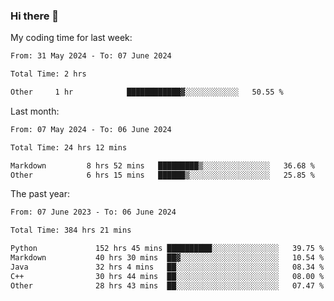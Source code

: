 ### Hi there 👋

My coding time for last week:

<!--START_SECTION:week-->

```txt
From: 31 May 2024 - To: 07 June 2024

Total Time: 2 hrs

Other     1 hr            ████████████▓░░░░░░░░░░░░   50.55 %
```

<!--END_SECTION:week-->

Last month:

<!--START_SECTION:month-->

```txt
From: 07 May 2024 - To: 06 June 2024

Total Time: 24 hrs 12 mins

Markdown         8 hrs 52 mins   █████████▒░░░░░░░░░░░░░░░   36.68 %
Other            6 hrs 15 mins   ██████▒░░░░░░░░░░░░░░░░░░   25.85 %
```

<!--END_SECTION:month-->

The past year:

<!--START_SECTION:year-->

```txt
From: 07 June 2023 - To: 06 June 2024

Total Time: 384 hrs 21 mins

Python             152 hrs 45 mins ██████████░░░░░░░░░░░░░░░   39.75 %
Markdown           40 hrs 30 mins  ██▓░░░░░░░░░░░░░░░░░░░░░░   10.54 %
Java               32 hrs 4 mins   ██░░░░░░░░░░░░░░░░░░░░░░░   08.34 %
C++                30 hrs 44 mins  ██░░░░░░░░░░░░░░░░░░░░░░░   08.00 %
Other              28 hrs 43 mins  ██░░░░░░░░░░░░░░░░░░░░░░░   07.47 %
```

<!--END_SECTION:year-->
